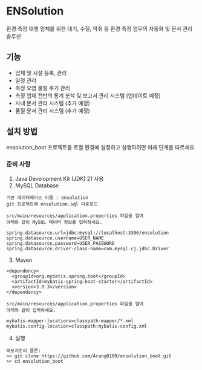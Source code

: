 # ENSolution
환경 측정 대행 업체를 위한 대기, 수질, 악취 등 환경 측정 업무의 자동화 및 문서 관리 솔루션

## 기능
- 업체 및 시설 등록, 관리
- 일정 관리
- 측정 오염 물질 주기 관리
- 측정 업체 전반의 통계 분석 및 보고서 관리 시스템 (업데이트 예정)
- 사내 문서 관리 시스템 (추가 예정)
- 품질 문서 관리 시스템 (추가 예정)

## 설치 방법
ensolution_boot 프로젝트를 로컬 환경에 설정하고 실행하려면 아래 단계를 따르세요.
### 준비 사항
1. Java Development Kit (JDK) 21 사용
2. MySQL Database
```
기본 데이터베이스 이름 : ensolution
git 프로젝트에 ensolution.sql 다운로드

src/main/resources/application.properties 파일을 열어
아래와 같이 MySQL 데이터 정보를 입력하세요.

spring.datasource.url=jdbc:mysql://localhost:3306/ensolution
spring.datasource.username=USER_NAME
spring.datasource.password=USER_PASSWORD
spring.datasource.driver-class-name=com.mysql.cj.jdbc.Driver
```
3. Maven
```
<dependency>
  <groupId>org.mybatis.spring.boot</groupId>
  <artifactId>mybatis-spring-boot-starter</artifactId>
  <version>3.0.3</version>
</dependency>

src/main/resources/application.properties 파일을 열어
아래와 같이 입력하세요.

mybatis.mapper-locations=classpath:mapper/*.xml
mybatis.config-location=classpath:mybatis-config.xml
```
4. 실행
```
레포지토리 클론:
>> git clone https://github.com/Arang0109/ensolution_boot.git
>> cd ensolution_boot
```